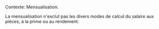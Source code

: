 Contexte: Mensualisation.

La mensualisation n'exclut pas les divers modes de calcul du salaire aux pièces, à la prime ou au rendement.